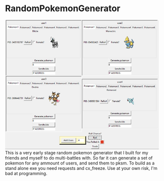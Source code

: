 # RandomPokemonGenerator
![Alt text](/Screenshots/01.png)
This is a very early stage random pokemon generator that I built for my friends and myself to do multi-battles with.
So far it can generate a set of pokemon for any ammount of users, and send them to pksm.
To build as a stand alone exe you need requests and cx_freeze.
Use at your own risk, I'm bad at programming.
